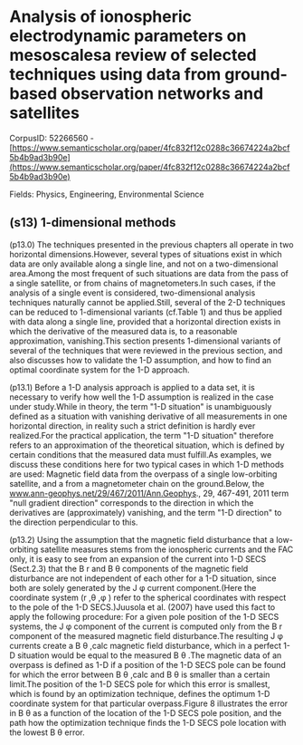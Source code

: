 # Analysis of ionospheric electrodynamic parameters on mesoscalesa review of selected techniques using data from ground-based observation networks and satellites

CorpusID: 52266560 - [https://www.semanticscholar.org/paper/4fc832f12c0288c36674224a2bcf5b4b9ad3b90e](https://www.semanticscholar.org/paper/4fc832f12c0288c36674224a2bcf5b4b9ad3b90e)

Fields: Physics, Engineering, Environmental Science

## (s13) 1-dimensional methods
(p13.0) The techniques presented in the previous chapters all operate in two horizontal dimensions.However, several types of situations exist in which data are only available along a single line, and not on a two-dimensional area.Among the most frequent of such situations are data from the pass of a single satellite, or from chains of magnetometers.In such cases, if the analysis of a single event is considered, two-dimensional analysis techniques naturally cannot be applied.Still, several of the 2-D techniques can be reduced to 1-dimensional variants (cf.Table 1) and thus be applied with data along a single line, provided that a horizontal direction exists in which the derivative of the measured data is, to a reasonable approximation, vanishing.This section presents 1-dimensional variants of several of the techniques that were reviewed in the previous section, and also discusses how to validate the 1-D assumption, and how to find an optimal coordinate system for the 1-D approach.

(p13.1) Before a 1-D analysis approach is applied to a data set, it is necessary to verify how well the 1-D assumption is realized in the case under study.While in theory, the term "1-D situation" is unambiguously defined as a situation with vanishing derivative of all measurements in one horizontal direction, in reality such a strict definition is hardly ever realized.For the practical application, the term "1-D situation" therefore refers to an approximation of the theoretical situation, which is defined by certain conditions that the measured data must fulfill.As examples, we discuss these conditions here for two typical cases in which 1-D methods are used: Magnetic field data from the overpass of a single low-orbiting satellite, and a from a magnetometer chain on the ground.Below, the www.ann-geophys.net/29/467/2011/Ann.Geophys., 29, 467-491, 2011 term "null gradient direction" corresponds to the direction in which the derivatives are (approximately) vanishing, and the term "1-D direction" to the direction perpendicular to this.

(p13.2) Using the assumption that the magnetic field disturbance that a low-orbiting satellite measures stems from the ionospheric currents and the FAC only, it is easy to see from an expansion of the current into 1-D SECS (Sect.2.3) that the B r and B θ components of the magnetic field disturbance are not independent of each other for a 1-D situation, since both are solely generated by the J φ current component.(Here the coordinate system (r ,θ ,φ ) refer to the spherical coordinates with respect to the pole of the 1-D SECS.)Juusola et al. (2007) have used this fact to apply the following procedure: For a given pole position of the 1-D SECS systems, the J φ component of the current is computed only from the B r component of the measured magnetic field disturbance.The resulting J φ currents create a B θ ,calc magnetic field disturbance, which in a perfect 1-D situation would be equal to the measured B θ .The magnetic data of an overpass is defined as 1-D if a position of the 1-D SECS pole can be found for which the error between B θ ,calc and B θ is smaller than a certain limit.The position of the 1-D SECS pole for which this error is smallest, which is found by an optimization technique, defines the optimum 1-D coordinate system for that particular overpass.Figure 8 illustrates the error in B θ as a function of the location of the 1-D SECS pole position, and the path how the optimization technique finds the 1-D SECS pole location with the lowest B θ error.
